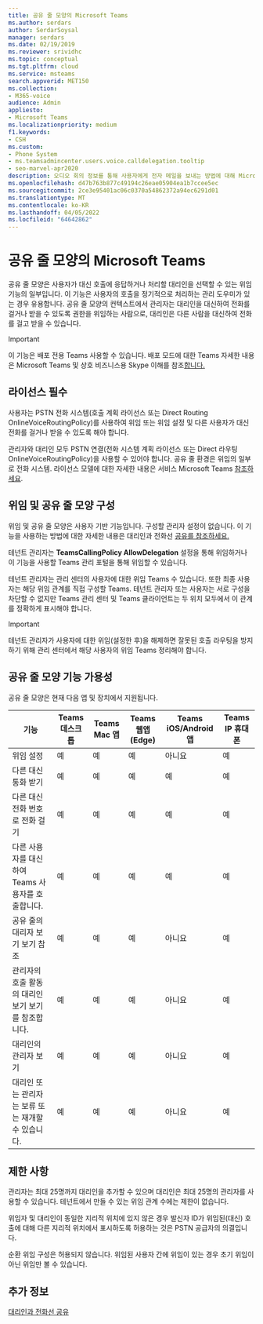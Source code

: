 ```yaml
---
title: 공유 줄 모양의 Microsoft Teams
ms.author: serdars
author: SerdarSoysal
manager: serdars
ms.date: 02/19/2019
ms.reviewer: srividhc
ms.topic: conceptual
ms.tgt.pltfrm: cloud
ms.service: msteams
search.appverid: MET150
ms.collection:
- M365-voice
audience: Admin
appliesto:
- Microsoft Teams
ms.localizationpriority: medium
f1.keywords:
- CSH
ms.custom:
- Phone System
- ms.teamsadmincenter.users.voice.calldelegation.tooltip
- seo-marvel-apr2020
description: 오디오 회의 정보를 통해 사용자에게 전자 메일을 보내는 방법에 대해 Microsoft Teams.
ms.openlocfilehash: d47b763b877c49194c26eae05904ea1b7ccee5ec
ms.sourcegitcommit: 2ce3e95401ac06c0370a54862372a94ec6291d01
ms.translationtype: MT
ms.contentlocale: ko-KR
ms.lasthandoff: 04/05/2022
ms.locfileid: "64642862"
---
```

# <a name="shared-line-appearance-in-microsoft-teams"></a>공유 줄 모양의 Microsoft Teams

공유 줄 모양은 사용자가 대신 호출에 응답하거나 처리할 대리인을 선택할 수 있는 위임 기능의 일부입니다. 이 기능은 사용자의 호출을 정기적으로 처리하는 관리 도우미가 있는 경우 유용합니다. 공유 줄 모양의 컨텍스트에서 관리자는 대리인을 대신하여 전화를 걸거나 받을 수 있도록 권한을 위임하는 사람으로, 대리인은 다른 사람을 대신하여 전화를 걸고 받을 수 있습니다.

> [!IMPORTANT]
> 이 기능은 배포 전용 Teams 사용할 수 있습니다. 배포 모드에 대한 Teams 자세한 내용은 Microsoft Teams 및 상호 비즈니스용 Skype 이해를 참조[합니다.](teams-and-skypeforbusiness-coexistence-and-interoperability.md)

## <a name="license-required"></a>라이선스 필수

사용자는 PSTN 전화 시스템(호출 계획 라이선스 또는 Direct Routing OnlineVoiceRoutingPolicy)를 사용하여 위임 또는 위임 설정 및 다른 사용자가 대신 전화를 걸거나 받을 수 있도록 해야 합니다.

관리자와 대리인 모두 PSTN 연결(전화 시스템 계획 라이선스 또는 Direct 라우팅 OnlineVoiceRoutingPolicy)을 사용할 수 있어야 합니다. 공유 줄 환경은 위임의 일부로 전화 시스템. 라이선스 모델에 대한 자세한 내용은 서비스 Microsoft Teams [참조하세요](/office365/servicedescriptions/teams-service-description).

## <a name="configuring-delegation-and-shared-line-appearance"></a>위임 및 공유 줄 모양 구성

위임 및 공유 줄 모양은 사용자 기반 기능입니다. 구성할 관리자 설정이 없습니다. 이 기능을 사용하는 방법에 대한 자세한 내용은 대리인과 전화선 [공유를 참조하세요.](https://support.office.com/article/share-a-phone-line-with-a-delegate-16307929-a51f-43fc-8323-3b1bf115e5a8)

테넌트 관리자는 **TeamsCallingPolicy AllowDelegation** 설정을 통해 위임하거나 이 기능을 사용할 Teams 관리 포털을 통해 위임할 수 있습니다. 

테넌트 관리자는 관리 센터의 사용자에 대한 위임 Teams 수 있습니다. 또한 최종 사용자는 해당 위임 관계를 직접 구성할 Teams. 테넌트 관리자 또는 사용자는 서로 구성을 차단할 수 없지만 Teams 관리 센터 및 Teams 클라이언트는 두 위치 모두에서 이 관계를 정확하게 표시해야 합니다. 

> [!IMPORTANT]
> 테넌트 관리자가 사용자에 대한 위임(설정한 후)을 해제하면 잘못된 호출 라우팅을 방지하기 위해 관리 센터에서 해당 사용자의 위임 Teams 정리해야 합니다.

## <a name="shared-line-appearance-feature-availability"></a>공유 줄 모양 기능 가용성

공유 줄 모양은 현재 다음 앱 및 장치에서 지원됩니다.

| 기능 | Teams 데스크톱 | Teams Mac 앱 | Teams 웹앱(Edge) |Teams iOS/Android 앱 | Teams IP 휴대폰 |
|------------|---------------|---------------|----------------------|-----------------------------|----------------|
| 위임 설정 | 예 | 예 | 예 | 아니요 | 예 |
| 다른 대신 통화 받기 | 예 | 예 | 예 | 예 | 예 |
| 다른 대신 전화 번호로 전화 걸기 | 예 | 예 | 예 | 예 | 예 |
| 다른 사용자를 대신하여 Teams 사용자를 호출합니다. | 예 | 예 | 예 | 예 | 예 |
| 공유 줄의 대리자 보기 보기 참조 | 예 | 예 | 예 | 아니요 | 예 |
| 관리자의 호출 활동의 대리인 보기 보기를 참조합니다. | 예 | 예 | 예 | 아니요 | 예 |
| 대리인의 관리자 보기 | 예 | 예 | 예 | 아니요 | 예 |
| 대리인 또는 관리자는 보류 또는 재개할 수 있습니다. | 예 | 예 | 예 | 아니요 | 예 |

## <a name="limitations"></a>제한 사항

관리자는 최대 25명까지 대리인을 추가할 수 있으며 대리인은 최대 25명의 관리자를 사용할 수 있습니다. 테넌트에서 만들 수 있는 위임 관계 수에는 제한이 없습니다. 
 
위임자 및 대리인이 동일한 지리적 위치에 있지 않은 경우 발신자 ID가 위임된(대신) 호출에 대해 다른 지리적 위치에서 표시하도록 허용하는 것은 PSTN 공급자의 의결입니다. 

순환 위임 구성은 허용되지 않습니다. 위임된 사용자 간에 위임이 있는 경우 초기 위임이 아닌 위임만 볼 수 있습니다.
 
## <a name="more-information"></a>추가 정보

[대리인과 전화선 공유](https://support.office.com/article/share-a-phone-line-with-a-delegate-16307929-a51f-43fc-8323-3b1bf115e5a8)
